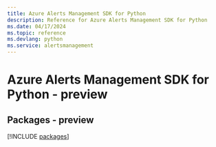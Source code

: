 ```yaml
---
title: Azure Alerts Management SDK for Python
description: Reference for Azure Alerts Management SDK for Python
ms.date: 04/17/2024
ms.topic: reference
ms.devlang: python
ms.service: alertsmanagement
---
```

# Azure Alerts Management SDK for Python - preview
## Packages - preview
[!INCLUDE [packages](alerts-management-index.md)]